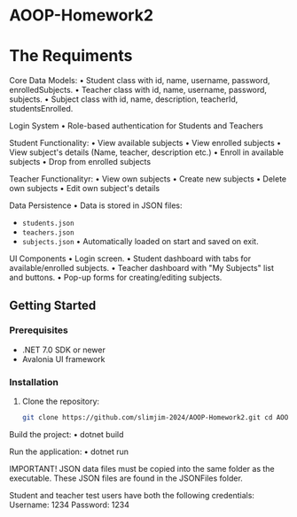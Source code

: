 # AOOP-Homework2

# The Requiments

Core Data Models:
• Student class with id, name, username, password, enrolledSubjects.
• Teacher class with id, name, username, password, subjects.
• Subject class with id, name, description, teacherId, studentsEnrolled.

Login System
• Role-based authentication for Students and Teachers

Student Functionality:
• View available subjects
• View enrolled subjects
• View subject's details (Name, teacher, description etc.)
• Enroll in available subjects
• Drop from enrolled subjects

Teacher Functionalityr:
• View own subjects
• Create new subjects
• Delete own subjects
• Edit own subject's details

Data Persistence
• Data is stored in JSON files:
  - `students.json`
  - `teachers.json`
  - `subjects.json`
• Automatically loaded on start and saved on exit.

UI Components
• Login screen.
• Student dashboard with tabs for available/enrolled subjects.
• Teacher dashboard with "My Subjects" list and buttons.
• Pop-up forms for creating/editing subjects.

## Getting Started

### Prerequisites
- .NET 7.0 SDK or newer
- Avalonia UI framework

### Installation
1. Clone the repository:
   ```bash
   git clone https://github.com/slimjim-2024/AOOP-Homework2.git cd AOOP-Homework2

Build the project:
• dotnet build

Run the application:
• dotnet run

IMPORTANT!
JSON data files must be copied into the same folder as the executable.
These JSON files are found in the JSONFiles folder.

Student and teacher test users have both the following credentials:
Username: 1234
Password: 1234